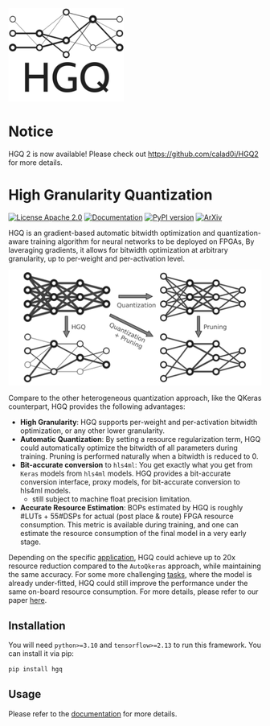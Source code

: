 <img src="docs/_static/logo.svg" alt="HGQ-logo" width="230"/>

# Notice

HGQ 2 is now available! Please check out https://github.com/calad0i/HGQ2 for more details.

# High Granularity Quantization

[![License Apache 2.0](https://img.shields.io/badge/license-Apache%202.0-green.svg)](LICENSE)
[![Documentation](https://github.com/calad0i/HGQ/actions/workflows/sphinx-build.yml/badge.svg)](https://calad0i.github.io/HGQ/)
[![PyPI version](https://badge.fury.io/py/hgq.svg)](https://badge.fury.io/py/hgq)
[![ArXiv](https://img.shields.io/badge/arXiv-2405.00645-b31b1b.svg)](https://arxiv.org/abs/2405.00645)


HGQ is an gradient-based automatic bitwidth optimization and quantization-aware training algorithm for neural networks to be deployed on FPGAs, By laveraging gradients, it allows for bitwidth optimization at arbitrary granularity, up to per-weight and per-activation level.

<img src="docs/_static/overview.svg" alt="HGQ-overview" width="600"/>

Compare to the other heterogeneous quantization approach, like the QKeras counterpart, HGQ provides the following advantages:

- **High Granularity**: HGQ supports per-weight and per-activation bitwidth optimization, or any other lower granularity.
- **Automatic Quantization**: By setting a resource regularization term, HGQ could automatically optimize the bitwidth of all parameters during training. Pruning is performed naturally when a bitwidth is reduced to 0.
- **Bit-accurate conversion** to `hls4ml`: You get exactly what you get from `Keras` models from `hls4ml` models. HGQ provides a bit-accurate conversion interface, proxy models, for bit-accurate conversion to hls4ml models.
  - still subject to machine float precision limitation.
- **Accurate Resource Estimation**: BOPs estimated by HGQ is roughly #LUTs + 55#DSPs for actual (post place & route) FPGA resource consumption. This metric is available during training, and one can estimate the resource consumption of the final model in a very early stage.

Depending on the specific [application](https://arxiv.org/abs/2006.10159), HGQ could achieve up to 20x resource reduction compared to the `AutoQkeras` approach, while maintaining the same accuracy. For some more challenging [tasks](https://arxiv.org/abs/2202.04976), where the model is already under-fitted, HGQ could still improve the performance under the same on-board resource consumption. For more details, please refer to our paper [here](https://arxiv.org/abs/2405.00645).

## Installation

You will need `python>=3.10` and `tensorflow>=2.13` to run this framework. You can install it via pip:

```bash
pip install hgq
```

## Usage

Please refer to the [documentation](https://calad0i.github.io/HGQ/) for more details.
